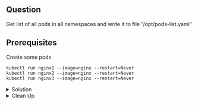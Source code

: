 ## Question

Get list of all pods in all namespaces and write it to file “/opt/pods-list.yaml”

## Prerequisites

Create some pods

```
kubectl run nginx1 --image=nginx --restart=Never
kubectl run nginx2 --image=nginx --restart=Never
kubectl run nginx3 --image=nginx --restart=Never
```

<details>
<summary> Solution</summary>

```
kubectl get pods --all-namespaces > /opt/pods-list.yaml
```
</details>

<details>
<summary> Clean Up</summary>

```
kubectl delete pod nginx1 nginx2 nginx3
```
</details>
